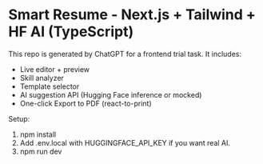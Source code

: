 # Smart Resume - Next.js + Tailwind + HF AI (TypeScript)

This repo is generated by ChatGPT for a frontend trial task. It includes:
- Live editor + preview
- Skill analyzer
- Template selector
- AI suggestion API (Hugging Face inference or mocked)
- One-click Export to PDF (react-to-print)

Setup:
1. npm install
2. Add .env.local with HUGGINGFACE_API_KEY if you want real AI.
3. npm run dev
